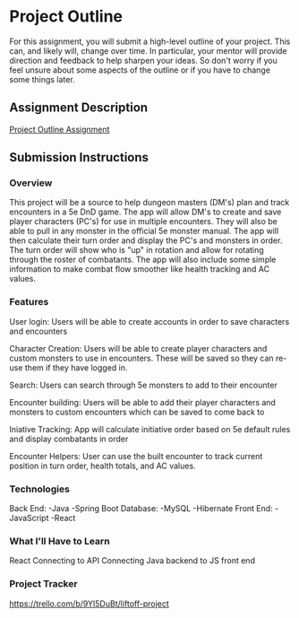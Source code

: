 # Project Outline
For this assignment, you will submit a high-level outline of your project. This can, and likely will, change over time. In particular, your mentor will provide direction and feedback to help sharpen your ideas. So don't worry if you feel unsure about some aspects of the outline or if you have to change some things later.

## Assignment Description
[Project Outline Assignment](https://education.launchcode.org/liftoff/modules/assignments/project-outline)

## Submission Instructions

### Overview
This project will be a source to help dungeon masters (DM's) plan and track encounters in a 5e DnD game. The app will allow DM's to create and save player characters (PC's) for use in multiple encounters. They will also be able to pull in any monster in the official 5e monster manual. The app will then calculate their turn order and display the PC's and monsters in order. The turn order will show who is "up" in rotation and allow for rotating through the roster of combatants. The app will also include some simple information to make combat flow smoother like health tracking and AC values. 
### Features
User login: Users will be able to create accounts in order to save characters and encounters

Character Creation: Users will be able to create player characters and custom monsters to use in encounters. These will be saved so they can re-use them if they have logged in.

Search: Users can search through 5e monsters to add to their encounter

Encounter building: Users will be able to add their player characters and monsters to custom encounters which can be saved to come back to

Iniative Tracking: App will calculate initiative order based on 5e default rules and display combatants in order

Encounter Helpers: User can use the built encounter to track current position in turn order, health totals, and AC values. 
### Technologies
Back End:
    -Java
    -Spring Boot
Database:
    -MySQL
    -Hibernate
Front End:
    -JavaScript
    -React
### What I'll Have to Learn
React
Connecting to API
Connecting Java backend to JS front end
### Project Tracker
https://trello.com/b/9YI5DuBt/liftoff-project

